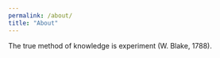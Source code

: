```yaml
---
permalink: /about/
title: "About"
---
```


The true method of knowledge is experiment (W. Blake, 1788). 
